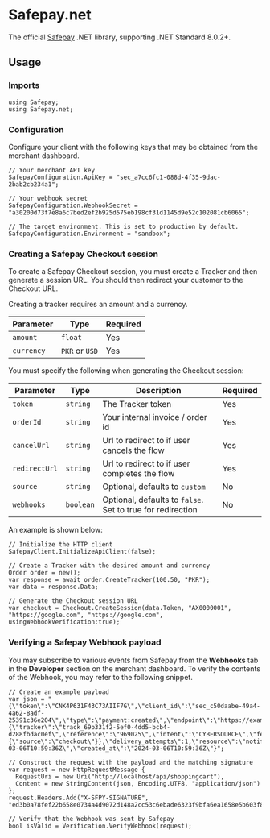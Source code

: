 # Safepay.net

The official [Safepay][safepay] .NET library, supporting .NET Standard 8.0.2+.

## Usage

### Imports

```
using Safepay;
using Safepay.net;
```

### Configuration

Configure your client with the following keys that may be obtained from the merchant dashboard.

```
// Your merchant API key
SafepayConfiguration.ApiKey = "sec_a7cc6fc1-088d-4f35-9dac-2bab2cb234a1";

// Your webhook secret
SafepayConfiguration.WebhookSecret = "a30200d73f7e8a6c7bed2ef2b925d575eb198cf31d1145d9e52c102081cb6065";

// The target environment. This is set to production by default.
SafepayConfiguration.Environment = "sandbox";
```

### Creating a Safepay Checkout session

To create a Safepay Checkout session, you must create a Tracker and then generate a session URL. You should then redirect your customer to the Checkout URL.

Creating a tracker requires an amount and a currency.

| Parameter  | Type           | Required |
| ---------- | -------------- | -------- |
| `amount`   | `float`        | Yes      |
| `currency` | `PKR` or `USD` | Yes      |

You must specify the following when generating the Checkout session:

| Parameter     | Type      | Description                                                 | Required |
| ------------- | --------- | ----------------------------------------------------------- | -------- |
| `token`       | `string`  | The Tracker token                                           | Yes      |
| `orderId`     | `string`  | Your internal invoice / order id                            | Yes      |
| `cancelUrl`   | `string`  | Url to redirect to if user cancels the flow                 | Yes      |
| `redirectUrl` | `string`  | Url to redirect to if user completes the flow               | Yes      |
| `source`      | `string`  | Optional, defaults to `custom`                              | No       |
| `webhooks`    | `boolean` | Optional, defaults to `false`. Set to true for redirection  | No       |

An example is shown below:

```
// Initialize the HTTP client
SafepayClient.InitializeApiClient(false);

// Create a Tracker with the desired amount and currency
Order order = new();
var response = await order.CreateTracker(100.50, "PKR");
var data = response.Data;

// Generate the Checkout session URL
var checkout = Checkout.CreateSession(data.Token, "AX0000001", "https://google.com", "https://google.com", usingWebhookVerification:true);
```

### Verifying a Safepay Webhook payload

You may subscribe to various events from Safepay from the **Webhooks** tab in the **Developer** section on the merchant dashboard. To verify the contents of the Webhook, you may refer to the following snippet.

```
// Create an example payload
var json = "{\"token\":\"CNK4P631F43C73AIIF7G\",\"client_id\":\"sec_c50daabe-49a4-4a62-8adf-25391c36e204\",\"type\":\"payment:created\",\"endpoint\":\"https://example.com\",\"notification\":{\"tracker\":\"track_69b331f2-5ef0-4dd5-bcb4-d288fbdac0ef\",\"reference\":\"969025\",\"intent\":\"CYBERSOURCE\",\"fee\":\"32.77\",\"net\":\"967.23\",\"user\":\"hzaidi@getsafepay.com\",\"state\":\"PAID\",\"amount\":\"1000.00\",\"currency\":\"PKR\",\"metadata\":{\"source\":\"checkout\"}},\"delivery_attempts\":1,\"resource\":\"notification\",\"next_attempt_at\":\"2024-03-06T10:59:36Z\",\"created_at\":\"2024-03-06T10:59:36Z\"}";

// Construct the request with the payload and the matching signature
var request = new HttpRequestMessage {
  RequestUri = new Uri("http://localhost/api/shoppingcart"),
  Content = new StringContent(json, Encoding.UTF8, "application/json")
};
request.Headers.Add("X-SFPY-SIGNATURE", "ed3b0a78fef22b658e0734a4d9072d148a2cc53c6ebade6323f9bfa6ea1658e5b603f8cea50de1f288707363663f42f50116d777ca634bca6f8ed1adfd462b1a");

// Verify that the Webhook was sent by Safepay
bool isValid = Verification.VerifyWebhook(request);
```

[safepay]: https://getsafepay.com
